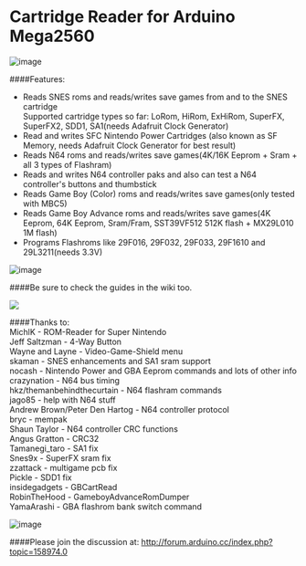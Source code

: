 # Cartridge Reader for Arduino Mega2560

![image](https://dl.dropboxusercontent.com/u/20912715/snes/Snes_Cart_Reader_Mega_Shield/wiki/v82_top.jpg)    

####Features:  
- Reads SNES roms and reads/writes save games from and to the SNES cartridge  
  Supported cartridge types so far: LoRom, HiRom, ExHiRom, SuperFX, SuperFX2, SDD1, SA1(needs Adafruit Clock Generator)  
- Read and writes SFC Nintendo Power Cartridges (also known as SF Memory, needs Adafruit Clock Generator for best result)  
- Reads N64 roms and reads/writes save games(4K/16K Eeprom + Sram + all 3 types of Flashram)   
- Reads and writes N64 controller paks and also can test a N64 controller's buttons and thumbstick   
- Reads Game Boy (Color) roms and reads/writes save games(only tested with MBC5)   
- Reads Game Boy Advance roms and reads/writes save games(4K Eeprom, 64K Eeprom, Sram/Fram, SST39VF512 512K flash + MX29L010 1M flash)   
- Programs Flashroms like 29F016, 29F032, 29F033, 29F1610 and 29L3211(needs 3.3V)   

![image](https://dl.dropboxusercontent.com/u/20912715/snes/Snes_Cart_Reader_Mega_Shield/wiki/v82_back.jpg)    

####Be sure to check the guides in the wiki too.

[![](https://dl.dropboxusercontent.com/u/20912715/snes/Snes_Cart_Reader_Mega_Shield/wiki/video.jpg)](https://www.youtube.com/watch?v=lTuarlsCCuY)   

####Thanks to:  
   MichlK - ROM-Reader for Super Nintendo   
   Jeff Saltzman - 4-Way Button   
   Wayne and Layne - Video-Game-Shield menu   
   skaman - SNES enhancements and SA1 sram support   
   nocash - Nintendo Power and GBA Eeprom commands and lots of other info   
   crazynation - N64 bus timing   
   hkz/themanbehindthecurtain - N64 flashram commands   
   jago85 - help with N64 stuff   
   Andrew Brown/Peter Den Hartog - N64 controller protocol   
   bryc - mempak   
   Shaun Taylor - N64 controller CRC functions   
   Angus Gratton - CRC32   
   Tamanegi_taro - SA1 fix   
   Snes9x - SuperFX sram fix   
   zzattack - multigame pcb fix  
   Pickle - SDD1 fix   
   insidegadgets - GBCartRead   
   RobinTheHood - GameboyAdvanceRomDumper   
   YamaArashi - GBA flashrom bank switch command    

![image](https://dl.dropboxusercontent.com/u/20912715/snes/Snes_Cart_Reader_Mega_Shield/wiki/v82_components.jpg)   

####Please join the discussion at: http://forum.arduino.cc/index.php?topic=158974.0   
